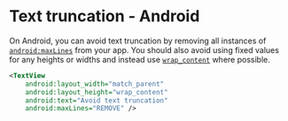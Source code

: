 # Text truncation - Android

On Android, you can avoid text truncation by removing all instances of [`android:maxLines`](https://developer.android.com/reference/android/widget/TextView#attr_android:maxLines) from your app. You should also avoid using fixed values for any heights or widths and instead use [`wrap_content`](https://developer.android.com/reference/android/view/ViewGroup.LayoutParams#WRAP_CONTENT) where possible.

```xml
<TextView
    android:layout_width="match_parent"
    android:layout_height="wrap_content"
    android:text="Avoid text truncation" 
    android:maxLines="REMOVE" />
```
